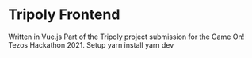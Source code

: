# Tripoly Frontend
Written in Vue.js
Part of the Tripoly project submission for the Game On! Tezos Hackathon 2021.
Setup
    yarn install
    yarn dev